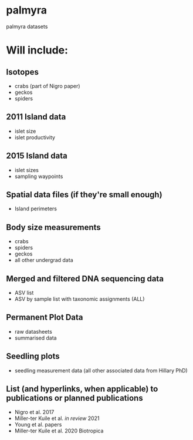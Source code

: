 # palmyra
palmyra datasets

# Will include:

## Isotopes

- crabs (part of Nigro paper)
- geckos
- spiders

## 2011 Island data

- islet size
- islet productivity

## 2015 Island data

- islet sizes
- sampling waypoints

## Spatial data files (if they're small enough)

- Island perimeters

## Body size measurements

- crabs
- spiders
- geckos
- all other undergrad data

## Merged and filtered DNA sequencing data

- ASV list
- ASV by sample list with taxonomic assignments (ALL)

## Permanent Plot Data

- raw datasheets
- summarised data

## Seedling plots

- seedling measurement data (all other associated data from Hillary PhD)

## List (and hyperlinks, when applicable) to publications or planned publications

- Nigro et al. 2017
- Miller-ter Kuile et al. *in review* 2021
- Young et al. papers
- Miller-ter Kuile et al. 2020 Biotropica

